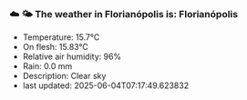 ### ☁️ 🌤️  The weather in Florianópolis is: Florianópolis

- Temperature: 15.7°C
- On flesh: 15.83°C
- Relative air humidity: 96%
- Rain: 0.0 mm
- Description: Clear sky
- last updated: 2025-06-04T07:17:49.623832
